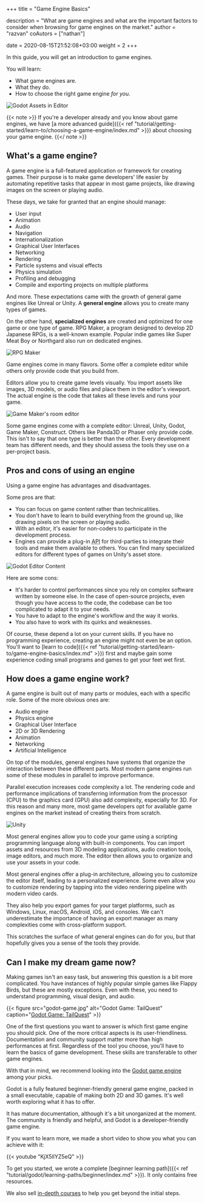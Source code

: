 +++
title = "Game Engine Basics"

description = "What are game engines and what are the important factors to consider when browsing for game engines on the market."
author = "razvan"
coAutors = ["nathan"]

date = 2020-08-15T21:52:08+03:00
weight = 2
+++

In this guide, you will get an introduction to game engines.

You will learn:

- What game engines are.
- What they do.
- How to choose the right game engine _for you_.

![Godot Assets in Editor](godot-engine.png)

{{< note >}}
If you're a developer already and you know about game engines, we have [a more advanced guide]({{< ref "tutorial/getting-started/learn-to/choosing-a-game-engine/index.md" >}}) about choosing your game engine.
{{</ note >}}

## What's a game engine?

A game engine is a full-featured application or framework for creating games. Their purpose is to make game developers' life easier by automating repetitive tasks that appear in most game projects, like drawing images on the screen or playing audio.

These days, we take for granted that an engine should manage:

- User input
- Animation
- Audio
- Navigation
- Internationalization
- Graphical User Interfaces
- Networking
- Rendering
- Particle systems and visual effects
- Physics simulation
- Profiling and debugging
- Compile and exporting projects on multiple platforms

And more. These expectations came with the growth of general game engines like Unreal or Unity. A **general engine** allows you to create many types of games.

On the other hand, **specialized engines** are created and optimized for one game or one type of game. RPG Maker, a program designed to develop 2D Japanese RPGs, is a well-known example. Popular indie games like Super Meat Boy or Northgard also run on dedicated engines.

![RPG Maker](rpg-maker.jpg)

Game engines come in many flavors. Some offer a complete editor while others only provide code that you build from.

Editors allow you to create game levels visually. You import assets like images, 3D models, or audio files and place them in the editor's viewport. The actual engine is the code that takes all these levels and runs your game.

![Game Maker's room editor](game-maker.jpg)

Some game engines come with a complete editor: Unreal, Unity, Godot, Game Maker, Construct. Others like Panda3D or Phaser only provide code. This isn't to say that one type is better than the other. Every development team has different needs, and they should assess the tools they use on a per-project basis.

## Pros and cons of using an engine

Using a game engine has advantages and disadvantages.

Some pros are that:

- You can focus on game content rather than technicalities.
- You don't have to learn to build everything from the ground up, like drawing pixels on the screen or playing audio.
- With an editor, it's easier for non-coders to participate in the development process.
- Engines can provide a plug-in <abbr title="Application Programming Interface">API</abbr> for third-parties to integrate their tools and make them available to others. You can find many specialized editors for different types of games on Unity's asset store.

![Godot Editor Content](godot-content.png)

Here are some cons:

- It's harder to control performances since you rely on complex software written by someone else. In the case of open-source projects, even though you have access to the code, the codebase can be too complicated to adapt it to your needs.
- You have to adapt to the engine's workflow and the way it works.
- You also have to work with its quirks and weaknesses.

Of course, these depend a lot on your current skills. If you have no programming experience, creating an engine might not even be an option. You'll want to [learn to code]({{< ref  "tutorial/getting-started/learn-to/game-engine-basics/index.md" >}}) first and maybe gain some experience coding small programs and games to get your feet wet first.

## How does a game engine work?

A game engine is built out of many parts or modules, each with a specific role. Some of the more obvious ones are:

- Audio engine
- Physics engine
- Graphical User Interface
- 2D or 3D Rendering
- Animation
- Networking
- Artificial Intelligence

On top of the modules, general engines have systems that organize the interaction between these different parts. Most modern game engines run some of these modules in parallel to improve performance. 

Parallel execution increases code complexity a lot. The rendering code and performance implications of transferring information from the processor (CPU) to the graphics card (GPU) also add complexity, especially for 3D. For this reason and many more, most game developers opt for available game engines on the market instead of creating theirs from scratch.

![Unity](unity.png)

Most general engines allow you to code your game using a scripting programming language along with built-in components. You can import assets and resources from 3D modeling applications, audio creation tools, image editors, and much more. The editor then allows you to organize and use your assets in your code.

Most general engines offer a plug-in architecture, allowing you to customize the editor itself, leading to a personalized experience. Some even allow you to customize rendering by tapping into the video rendering pipeline with modern video cards.

They also help you export games for your target platforms, such as Windows, Linux, macOS, Android, iOS, and consoles. We can't underestimate the importance of having an export manager as many complexities come with cross-platform support.

This scratches the surface of what general engines can do for you, but that hopefully gives you a sense of the tools they provide.

## Can I make my dream game now?

Making games isn't an easy task, but answering this question is a bit more complicated. You have instances of highly popular simple games like Flappy Birds, but these are mostly exceptions. Even with these, you need to understand programming, visual design, and audio.

{{< figure src="godot-game.jpg" alt="Godot Game: TailQuest" caption="[Godot Game: TailQuest](https://store.steampowered.com/app/824090/TailQuest_Defense/)" >}}

One of the first questions you want to answer is which first game engine you should pick. One of the more critical aspects is its user-friendliness. Documentation and community support matter more than high performances at first. Regardless of the tool you choose, you'll have to learn the basics of game development. These skills are transferable to other game engines.

With that in mind, we recommend looking into the [Godot game engine](https://godotengine.org/) among your picks.

Godot is a fully featured beginner-friendly general game engine, packed in a small executable, capable of making both 2D and 3D games. It's well worth exploring what it has to offer.

It has mature documentation, although it's a bit unorganized at the moment. The community is friendly and helpful, and Godot is a developer-friendly game engine.

If you want to learn more, we made a short video to show you what you can achieve with it:

{{< youtube "KjX5llYZ5eQ" >}}

To get you started, we wrote a complete [beginner learning path]({{< ref "tutorial/godot/learning-paths/beginner/index.md" >}}). It only contains free resources.

We also sell [in-depth courses](https://gdquest.mavenseed.com) to help you get beyond the initial steps.
